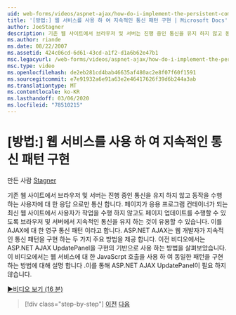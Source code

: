 ```yaml
---
uid: web-forms/videos/aspnet-ajax/how-do-i-implement-the-persistent-communications-pattern-using-web-services
title: '[방법:] 웹 서비스를 사용 하 여 지속적인 통신 패턴 구현 | Microsoft Docs'
author: JoeStagner
description: 기존 웹 사이트에서 브라우저 및 서버는 진행 중인 통신을 유지 하지 않고 동작을 수행 하는 사용자에 대 한 응답 으로만 통신 합니다.
ms.author: riande
ms.date: 08/22/2007
ms.assetid: 424c06cd-6d61-43cd-a1f2-d1a6b62e47b1
msc.legacyurl: /web-forms/videos/aspnet-ajax/how-do-i-implement-the-persistent-communications-pattern-using-web-services
msc.type: video
ms.openlocfilehash: de2eb281cd4bab46635af480ac2e8f07f60f1591
ms.sourcegitcommit: e7e91932a6e91a63e2e46417626f39d6b244a3ab
ms.translationtype: MT
ms.contentlocale: ko-KR
ms.lasthandoff: 03/06/2020
ms.locfileid: "78510215"
---
```

# <a name="how-do-i-implement-the-persistent-communications-pattern-using-web-services"></a>[방법:] 웹 서비스를 사용 하 여 지속적인 통신 패턴 구현

만든 사람 [Stagner](https://github.com/JoeStagner)

기존 웹 사이트에서 브라우저 및 서버는 진행 중인 통신을 유지 하지 않고 동작을 수행 하는 사용자에 대 한 응답 으로만 통신 합니다. 페이지가 응용 프로그램 컨테이너가 되는 최신 웹 사이트에서 사용자가 작업을 수행 하지 않고도 페이지 업데이트를 수행할 수 있도록 브라우저 및 서버에서 지속적인 통신을 유지 하는 것이 유용할 수 있습니다. 이를 AJAX에 대 한 영구 통신 패턴 이라고 합니다. ASP.NET AJAX는 웹 개발자가 지속적인 통신 패턴을 구현 하는 두 가지 주요 방법을 제공 합니다. 이전 비디오에서는 ASP.NET AJAX UpdatePanel을 구현의 기반으로 사용 하는 방법을 살펴보았습니다. 이 비디오에서는 웹 서비스에 대 한 JavaScrpt 호출을 사용 하 여 동일한 패턴을 구현 하는 방법에 대해 설명 합니다 .이를 통해 ASP.NET AJAX UpdatePanel이 필요 하지 않습니다.

[&#9654;비디오 보기 (16 분)](https://channel9.msdn.com/Blogs/ASP-NET-Site-Videos/how-do-i-implement-the-persistent-communications-pattern-using-web-services)

> [!div class="step-by-step"]
> [이전](how-do-i-localize-an-aspnet-ajax-application.md)
> [다음](how-do-i-trigger-an-updatepanel-refresh-from-a-dropdownlist-control.md)
